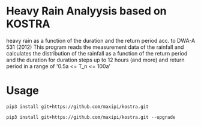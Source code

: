 # Heavy Rain Analyysis based on KOSTRA
heavy rain as a function of the duration and the return period acc. to DWA-A 531 (2012)
This program reads the measurement data of the rainfall
and calculates the distribution of the rainfall as a function of the return period and the duration
for duration steps up to 12 hours (and more) and return period in a range of '0.5a &lt;= T_n &lt;= 100a'


# Usage

```
pip3 install git+https://github.com/maxipi/kostra.git
```

```
pip3 install git+https://github.com/maxipi/kostra.git --upgrade 
```